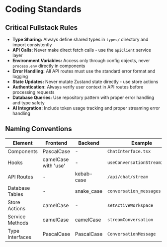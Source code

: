# Coding Standards

## Critical Fullstack Rules

- **Type Sharing:** Always define shared types in `types/` directory and import consistently
- **API Calls:** Never make direct fetch calls - use the `apiClient` service layer
- **Environment Variables:** Access only through config objects, never `process.env` directly in components
- **Error Handling:** All API routes must use the standard error format and logging
- **State Updates:** Never mutate Zustand state directly - use store actions
- **Authentication:** Always verify user context in API routes before processing requests
- **Database Queries:** Use repository pattern with proper error handling and type safety
- **AI Integration:** Include token usage tracking and proper streaming error handling

## Naming Conventions

| Element           | Frontend        | Backend         | Example              |
| ----------------- | --------------- | --------------- | -------------------- |
| Components        | PascalCase      | -               | `ChatInterface.tsx`  |
| Hooks             | camelCase with 'use' | -          | `useConversationStreaming.ts` |
| API Routes        | -               | kebab-case      | `/api/chat/stream`   |
| Database Tables   | -               | snake_case      | `conversation_messages` |
| Store Actions     | camelCase       | -               | `setActiveWorkspace` |
| Service Methods   | camelCase       | camelCase       | `streamConversation` |
| Type Interfaces   | PascalCase      | PascalCase      | `ConversationMessage` |
